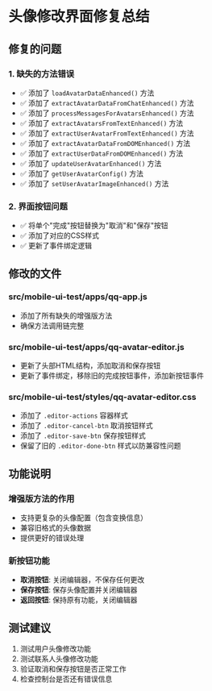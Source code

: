 # 头像修改界面修复总结

## 修复的问题

### 1. 缺失的方法错误
- ✅ 添加了 `loadAvatarDataEnhanced()` 方法
- ✅ 添加了 `extractAvatarDataFromChatEnhanced()` 方法  
- ✅ 添加了 `processMessagesForAvatarsEnhanced()` 方法
- ✅ 添加了 `extractAvatarsFromTextEnhanced()` 方法
- ✅ 添加了 `extractUserAvatarFromTextEnhanced()` 方法
- ✅ 添加了 `extractAvatarDataFromDOMEnhanced()` 方法
- ✅ 添加了 `extractUserDataFromDOMEnhanced()` 方法
- ✅ 添加了 `updateUserAvatarEnhanced()` 方法
- ✅ 添加了 `getUserAvatarConfig()` 方法
- ✅ 添加了 `setUserAvatarImageEnhanced()` 方法

### 2. 界面按钮问题
- ✅ 将单个"完成"按钮替换为"取消"和"保存"按钮
- ✅ 添加了对应的CSS样式
- ✅ 更新了事件绑定逻辑

## 修改的文件

### src/mobile-ui-test/apps/qq-app.js
- 添加了所有缺失的增强版方法
- 确保方法调用链完整

### src/mobile-ui-test/apps/qq-avatar-editor.js  
- 更新了头部HTML结构，添加取消和保存按钮
- 更新了事件绑定，移除旧的完成按钮事件，添加新按钮事件

### src/mobile-ui-test/styles/qq-avatar-editor.css
- 添加了 `.editor-actions` 容器样式
- 添加了 `.editor-cancel-btn` 取消按钮样式
- 添加了 `.editor-save-btn` 保存按钮样式
- 保留了旧的 `.editor-done-btn` 样式以防兼容性问题

## 功能说明

### 增强版方法的作用
- 支持更复杂的头像配置（包含变换信息）
- 兼容旧格式的头像数据
- 提供更好的错误处理

### 新按钮功能
- **取消按钮**: 关闭编辑器，不保存任何更改
- **保存按钮**: 保存头像配置并关闭编辑器
- **返回按钮**: 保持原有功能，关闭编辑器

## 测试建议

1. 测试用户头像修改功能
2. 测试联系人头像修改功能  
3. 验证取消和保存按钮是否正常工作
4. 检查控制台是否还有错误信息
